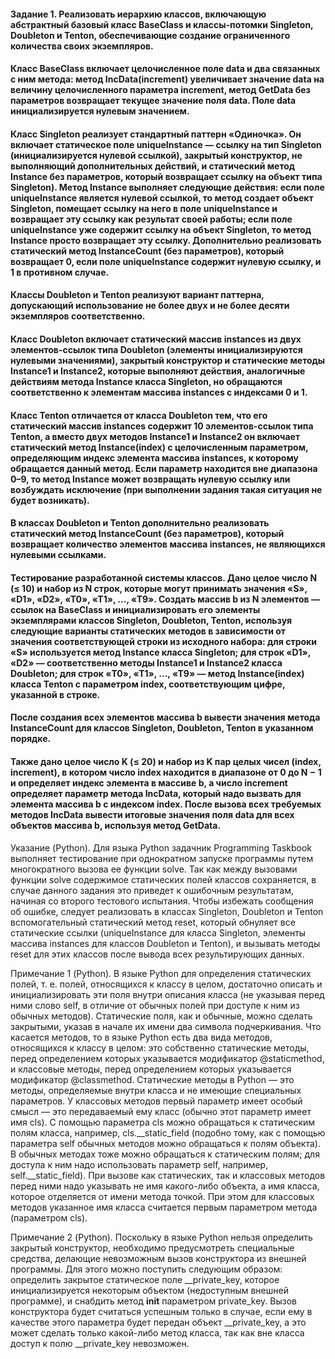 #### Задание 1. Реализовать иерархию классов, включающую абстрактный базовый класс BaseClass и классы-потомки Singleton, Doubleton и Tenton, обеспечивающие создание ограниченного количества своих экземпляров.

#### Класс BaseClass включает целочисленное поле data и два связанных с ним метода: метод IncData(increment) увеличивает значение data на величину целочисленного параметра increment, метод GetData без параметров возвращает текущее значение поля data. Поле data инициализируется нулевым значением.

#### Класс Singleton реализует стандартный паттерн «Одиночка». Он включает статическое поле uniqueInstance — ссылку на тип Singleton (инициализируется нулевой ссылкой), закрытый конструктор, не выполняющий дополнительных действий, и статический метод Instance без параметров, который возвращает ссылку на объект типа Singleton). Метод Instance выполняет следующие действия: если поле uniqueInstance является нулевой ссылкой, то метод создает объект Singleton, помещает ссылку на него в поле uniqueInstance и возвращает эту ссылку как результат своей работы; если поле uniqueInstance уже содержит ссылку на объект Singleton, то метод Instance просто возвращает эту ссылку. Дополнительно реализовать статический метод InstanceCount (без параметров), который возвращает 0, если поле uniqueInstance содержит нулевую ссылку, и 1 в противном случае.

#### Классы Doubleton и Tenton реализуют вариант паттерна, допускающий использование не более двух и не более десяти экземпляров соответственно.

#### Класс Doubleton включает статический массив instances из двух элементов-ссылок типа Doubleton (элементы инициализируются нулевыми значениями), закрытый конструктор и статические методы Instance1 и Instance2, которые выполняют действия, аналогичные действиям метода Instance класса Singleton, но обращаются соответственно к элементам массива instances с индексами 0 и 1.

#### Класс Tenton отличается от класса Doubleton тем, что его статический массив instances содержит 10 элементов-ссылок типа Tenton, а вместо двух методов Instance1 и Instance2 он включает статический метод Instance(index) с целочисленным параметром, определяющим индекс элемента массива instances, к которому обращается данный метод. Если параметр находится вне диапазона 0–9, то метод Instance может возвращать нулевую ссылку или возбуждать исключение (при выполнении задания такая ситуация не будет возникать).

#### В классах Doubleton и Tenton дополнительно реализовать статический метод InstanceCount (без параметров), который возвращает количество элементов массива instances, не являющихся нулевыми ссылками.

#### Тестирование разработанной системы классов. Дано целое число N (≤ 10) и набор из N строк, которые могут принимать значения «S», «D1», «D2», «T0», «T1», …, «T9». Создать массив b из N элементов — ссылок на BaseClass и инициализировать его элементы экземплярами классов Singleton, Doubleton, Tenton, используя следующие варианты статических методов в зависимости от значения соответствующей строки из исходного набора: для строки «S» используется метод Instance класса Singleton; для строк «D1», «D2» — соответственно методы Instance1 и Instance2 класса Doubleton; для строк «T0», «T1», …, «T9» — метод Instance(index) класса Tenton с параметром index, соответствующим цифре, указанной в строке.

#### После создания всех элементов массива b вывести значения метода InstanceCount для классов Singleton, Doubleton, Tenton в указанном порядке.

#### Также дано целое число K (≤ 20) и набор из K пар целых чисел (index, increment), в котором число index находится в диапазоне от 0 до N − 1 и определяет индекс элемента в массиве b, а число increment определяет параметр метода IncData, который надо вызвать для элемента массива b с индексом index. После вызова всех требуемых методов IncData вывести итоговые значения поля data для всех объектов массива b, используя метод GetData.



Указание (Python). Для языка Python задачник Programming Taskbook выполняет тестирование при однократном запуске программы путем многократного вызова ее функции solve. Так как между вызовами функции solve содержимое статических полей классов сохраняется, в случае данного задания это приведет к ошибочным результатам, начиная со второго тестового испытания. Чтобы избежать сообщения об ошибке, следует реализовать в классах Singleton, Doubleton и Tenton вспомогательный статический метод reset, который обнуляет все статические ссылки (uniqueInstance для класса Singleton, элементы массива instances для классов Doubleton и Tenton), и вызывать методы reset для этих классов после вывода всех результирующих данных.

Примечание 1 (Python). В языке Python для определения статических полей, т. е. полей, относящихся к классу в целом, достаточно описать и инициализировать эти поля внутри описания класса (не указывая перед ними слово self, в отличие от обычных полей при доступе к ним из обычных методов). Статические поля, как и обычные, можно сделать закрытыми, указав в начале их имени два символа подчеркивания. Что касается методов, то в языке Python есть два вида методов, относящихся к классу в целом: это собственно статические методы, перед определением которых указывается модификатор @staticmethod, и классовые методы, перед определением которых указывается модификатор @classmethod. Статические методы в Python — это методы, определяемые внутри класса и не имеющие специальных параметров. У классовых методов первый параметр имеет особый смысл — это передаваемый ему класс (обычно этот параметр имеет имя cls). С помощью параметра cls можно обращаться к статическим полям класса, например, cls.__static_field (подобно тому, как с помощью параметра self обычных методов можно обращаться к полям объекта). В обычных методах тоже можно обращаться к статическим полям; для доступа к ним надо использовать параметр self, например, self.__static_field). При вызове как статических, так и классовых методов перед ними надо указывать не имя какого-либо объекта, а имя класса, которое отделяется от имени метода точкой. При этом для классовых методов указанное имя класса считается первым параметром метода (параметром cls).

Примечание 2 (Python). Поскольку в языке Python нельзя определить закрытый конструктор, необходимо предусмотреть специальные средства, делающие невозможным вызов конструктора из внешней программы. Для этого можно поступить следующим образом: определить закрытое статическое поле __private_key, которое инициализируется некоторым объектом (недоступным внешней программе), и снабдить метод __init__ параметром private_key. Вызов конструктора будет считаться успешным только в случае, если ему в качестве этого параметра будет передан объект __private_key, а это может сделать только какой-либо метод класса, так как вне класса доступ к полю __private_key невозможен.
